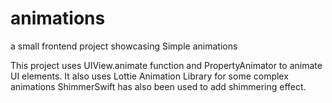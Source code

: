 # animations
a small frontend project showcasing Simple animations

This project uses UIView.animate function and PropertyAnimator to animate UI elements.
It also uses Lottie Animation Library for some complex animations
ShimmerSwift has also been used to add shimmering effect.
